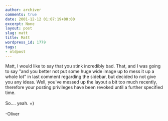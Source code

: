 ```yaml
---
author: archiver
comments: true
date: 2001-12-12 01:07:19+00:00
excerpt: None
layout: post
slug: matt
title: Matt
wordpress_id: 1779
tags:
- oldpost
---
```


Matt, I would like to say that you stink incredibly bad. That, and I was going to say "and you better not put some huge wide image up to mess it up a whole lot" in last comment regarding the sidebar, but decided to not give you any ideas. Well, you've messed up the layout a bit too much recently, therefore your posting privileges have been revoked until a further specified time.<br /><br />So.... yeah. =)<br /><br />-Oliver